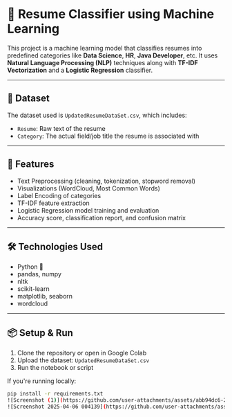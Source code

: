 # 🧠 Resume Classifier using Machine Learning

This project is a machine learning model that classifies resumes into predefined categories like **Data Science**, **HR**, **Java Developer**, etc. It uses **Natural Language Processing (NLP)** techniques along with **TF-IDF Vectorization** and a **Logistic Regression** classifier.

---

## 📁 Dataset

The dataset used is `UpdatedResumeDataSet.csv`, which includes:
- `Resume`: Raw text of the resume
- `Category`: The actual field/job title the resume is associated with

---

## 🚀 Features

- Text Preprocessing (cleaning, tokenization, stopword removal)
- Visualizations (WordCloud, Most Common Words)
- Label Encoding of categories
- TF-IDF feature extraction
- Logistic Regression model training and evaluation
- Accuracy score, classification report, and confusion matrix

---

## 🛠 Technologies Used

- Python 🐍
- pandas, numpy
- nltk
- scikit-learn
- matplotlib, seaborn
- wordcloud

---

## 📦 Setup & Run

1. Clone the repository or open in Google Colab
2. Upload the dataset: `UpdatedResumeDataSet.csv`
3. Run the notebook or script

If you're running locally:

```bash
pip install -r requirements.txt
![Screenshot (1)](https://github.com/user-attachments/assets/abb94dc6-2fa7-4a7a-b96e-1ea6412acfc9)
![Screenshot 2025-04-06 004139](https://github.com/user-attachments/assets/f08fd0e8-ce85-4d65-8b8e-e91cdaf3055b)

